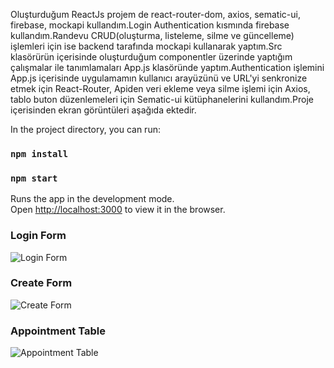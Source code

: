 Oluşturduğum ReactJs projem de react-router-dom, axios, sematic-ui, firebase, mockapi kullandım.Login Authentication kısmında firebase kullandım.Randevu CRUD(oluşturma, listeleme, silme ve güncelleme) işlemleri için ise backend tarafında mockapi kullanarak yaptım.Src klasörürün içerisinde oluşturduğum componentler üzerinde yaptığım çalışmalar ile tanımlamaları App.js klasöründe yaptım.Authentication işlemini App.js içerisinde uygulamamın kullanıcı arayüzünü ve URL'yi senkronize etmek için React-Router, Apiden veri ekleme veya silme işlemi için Axios, tablo buton düzenlemeleri için Sematic-ui kütüphanelerini kullandım.Proje içerisinden ekran görüntüleri aşağıda ektedir.




In the project directory, you can run:
### `npm install`

### `npm start`
Runs the app in the development mode.\
Open [http://localhost:3000](http://localhost:3000) to view it in the browser.

### Login Form
![Login Form](https://i.hizliresim.com/ebu3zfv.png)

### Create Form
![Create Form](https://i.hizliresim.com/6946a7g.png)

### Appointment Table
![Appointment Table](https://i.hizliresim.com/ebr1dee.png)
